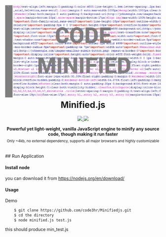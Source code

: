 
<h1 align="center"><img src="./images/code-minified.jpg" /><br> Minified.js</h1>

<p align="center">
  <a href="https://github.com/kamranahmedse/driver.js/blob/master/license">
    <img src="https://img.shields.io/badge/License-MIT-yellow.svg" />
  </a>
  <a href="http://twitter.com/Code3Hr">
    <img src="https://img.shields.io/badge/author-MrCJ-blue.svg" />
  </a>
</p>

<p align="center">
  <b>Powerful yet light-weight, vanilla JavaScript engine to minify any source code, though making it run faster</b></br>
  <sub>Only ~4kb, no external dependency, supports all major browsers and highly customizable <sub>
</p>

<br />
## Run Application

#### Install node
you can download it from https://nodejs.org/en/download/
#### Usage
Demo
```shell
	$ git clone https://github.com/code3hr/Minifiedjs.git
	$ cd the directory
	$ node minified.js test.js
```
this should produce min_test.js


